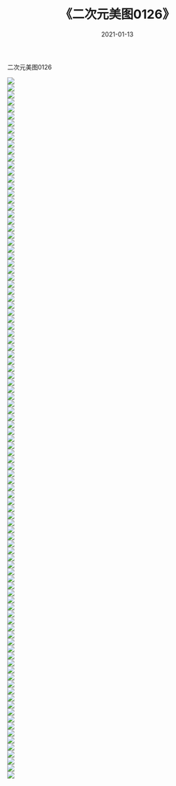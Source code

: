 ﻿---
layout: post
title:  《二次元美图0126》
date:   2021-01-13
img: http://imgx.orgx.ga/二次元/2021/二次元美图0126/000.jpg
categories: [美女, 清纯, 唯美]
---

二次元美图0126

 ![](http://imgx.orgx.ga/二次元/2021/二次元美图0126/001.jpg) <br>![](http://imgx.orgx.ga/二次元/2021/二次元美图0126/002.jpg) <br>![](http://imgx.orgx.ga/二次元/2021/二次元美图0126/003.jpg) <br>![](http://imgx.orgx.ga/二次元/2021/二次元美图0126/004.jpg) <br>![](http://imgx.orgx.ga/二次元/2021/二次元美图0126/005.jpg) <br>![](http://imgx.orgx.ga/二次元/2021/二次元美图0126/006.jpg) <br>![](http://imgx.orgx.ga/二次元/2021/二次元美图0126/007.jpg) <br>![](http://imgx.orgx.ga/二次元/2021/二次元美图0126/008.jpg) <br>![](http://imgx.orgx.ga/二次元/2021/二次元美图0126/009.jpg) <br>![](http://imgx.orgx.ga/二次元/2021/二次元美图0126/010.jpg) <br>![](http://imgx.orgx.ga/二次元/2021/二次元美图0126/011.jpg) <br>![](http://imgx.orgx.ga/二次元/2021/二次元美图0126/012.jpg) <br>![](http://imgx.orgx.ga/二次元/2021/二次元美图0126/013.jpg) <br>![](http://imgx.orgx.ga/二次元/2021/二次元美图0126/014.jpg) <br>![](http://imgx.orgx.ga/二次元/2021/二次元美图0126/015.jpg) <br>![](http://imgx.orgx.ga/二次元/2021/二次元美图0126/016.jpg) <br>![](http://imgx.orgx.ga/二次元/2021/二次元美图0126/017.jpg) <br>![](http://imgx.orgx.ga/二次元/2021/二次元美图0126/018.jpg) <br>![](http://imgx.orgx.ga/二次元/2021/二次元美图0126/019.jpg) <br>![](http://imgx.orgx.ga/二次元/2021/二次元美图0126/020.jpg) <br>![](http://imgx.orgx.ga/二次元/2021/二次元美图0126/021.jpg) <br>![](http://imgx.orgx.ga/二次元/2021/二次元美图0126/022.jpg) <br>![](http://imgx.orgx.ga/二次元/2021/二次元美图0126/023.jpg) <br>![](http://imgx.orgx.ga/二次元/2021/二次元美图0126/024.jpg) <br>![](http://imgx.orgx.ga/二次元/2021/二次元美图0126/025.jpg) <br>![](http://imgx.orgx.ga/二次元/2021/二次元美图0126/026.jpg) <br>![](http://imgx.orgx.ga/二次元/2021/二次元美图0126/027.jpg) <br>![](http://imgx.orgx.ga/二次元/2021/二次元美图0126/028.jpg) <br>![](http://imgx.orgx.ga/二次元/2021/二次元美图0126/029.jpg) <br>![](http://imgx.orgx.ga/二次元/2021/二次元美图0126/030.jpg) <br>![](http://imgx.orgx.ga/二次元/2021/二次元美图0126/031.jpg) <br>![](http://imgx.orgx.ga/二次元/2021/二次元美图0126/032.jpg) <br>![](http://imgx.orgx.ga/二次元/2021/二次元美图0126/033.jpg) <br>![](http://imgx.orgx.ga/二次元/2021/二次元美图0126/034.jpg) <br>![](http://imgx.orgx.ga/二次元/2021/二次元美图0126/035.jpg) <br>![](http://imgx.orgx.ga/二次元/2021/二次元美图0126/036.jpg) <br>![](http://imgx.orgx.ga/二次元/2021/二次元美图0126/037.jpg) <br>![](http://imgx.orgx.ga/二次元/2021/二次元美图0126/038.jpg) <br>![](http://imgx.orgx.ga/二次元/2021/二次元美图0126/039.jpg) <br>![](http://imgx.orgx.ga/二次元/2021/二次元美图0126/040.jpg) <br>![](http://imgx.orgx.ga/二次元/2021/二次元美图0126/041.jpg) <br>![](http://imgx.orgx.ga/二次元/2021/二次元美图0126/042.jpg) <br>![](http://imgx.orgx.ga/二次元/2021/二次元美图0126/043.jpg) <br>![](http://imgx.orgx.ga/二次元/2021/二次元美图0126/044.jpg) <br>![](http://imgx.orgx.ga/二次元/2021/二次元美图0126/045.jpg) <br>![](http://imgx.orgx.ga/二次元/2021/二次元美图0126/046.jpg) <br>![](http://imgx.orgx.ga/二次元/2021/二次元美图0126/047.jpg) <br>![](http://imgx.orgx.ga/二次元/2021/二次元美图0126/048.jpg) <br>![](http://imgx.orgx.ga/二次元/2021/二次元美图0126/049.jpg) <br>![](http://imgx.orgx.ga/二次元/2021/二次元美图0126/050.jpg) <br>![](http://imgx.orgx.ga/二次元/2021/二次元美图0126/051.jpg) <br>![](http://imgx.orgx.ga/二次元/2021/二次元美图0126/052.jpg) <br>![](http://imgx.orgx.ga/二次元/2021/二次元美图0126/053.jpg) <br>![](http://imgx.orgx.ga/二次元/2021/二次元美图0126/054.jpg) <br>![](http://imgx.orgx.ga/二次元/2021/二次元美图0126/055.jpg) <br>![](http://imgx.orgx.ga/二次元/2021/二次元美图0126/056.jpg) <br>![](http://imgx.orgx.ga/二次元/2021/二次元美图0126/057.jpg) <br>![](http://imgx.orgx.ga/二次元/2021/二次元美图0126/058.jpg) <br>![](http://imgx.orgx.ga/二次元/2021/二次元美图0126/059.jpg) <br>![](http://imgx.orgx.ga/二次元/2021/二次元美图0126/060.jpg) <br>![](http://imgx.orgx.ga/二次元/2021/二次元美图0126/061.jpg) <br>![](http://imgx.orgx.ga/二次元/2021/二次元美图0126/062.jpg) <br>![](http://imgx.orgx.ga/二次元/2021/二次元美图0126/063.jpg) <br>![](http://imgx.orgx.ga/二次元/2021/二次元美图0126/064.jpg) <br>![](http://imgx.orgx.ga/二次元/2021/二次元美图0126/065.jpg) <br>![](http://imgx.orgx.ga/二次元/2021/二次元美图0126/066.jpg) <br>![](http://imgx.orgx.ga/二次元/2021/二次元美图0126/067.jpg) <br>![](http://imgx.orgx.ga/二次元/2021/二次元美图0126/068.jpg) <br>![](http://imgx.orgx.ga/二次元/2021/二次元美图0126/069.jpg) <br>![](http://imgx.orgx.ga/二次元/2021/二次元美图0126/070.jpg) <br>![](http://imgx.orgx.ga/二次元/2021/二次元美图0126/071.jpg) <br>![](http://imgx.orgx.ga/二次元/2021/二次元美图0126/072.jpg) <br>![](http://imgx.orgx.ga/二次元/2021/二次元美图0126/073.jpg) <br>![](http://imgx.orgx.ga/二次元/2021/二次元美图0126/074.jpg) <br>![](http://imgx.orgx.ga/二次元/2021/二次元美图0126/075.jpg) <br>![](http://imgx.orgx.ga/二次元/2021/二次元美图0126/076.jpg) <br>![](http://imgx.orgx.ga/二次元/2021/二次元美图0126/077.jpg) <br>![](http://imgx.orgx.ga/二次元/2021/二次元美图0126/078.jpg) <br>![](http://imgx.orgx.ga/二次元/2021/二次元美图0126/079.jpg) <br>![](http://imgx.orgx.ga/二次元/2021/二次元美图0126/080.jpg) <br>![](http://imgx.orgx.ga/二次元/2021/二次元美图0126/081.jpg) <br>![](http://imgx.orgx.ga/二次元/2021/二次元美图0126/082.jpg) <br>![](http://imgx.orgx.ga/二次元/2021/二次元美图0126/083.jpg) <br>![](http://imgx.orgx.ga/二次元/2021/二次元美图0126/084.jpg) <br>![](http://imgx.orgx.ga/二次元/2021/二次元美图0126/085.jpg) <br>![](http://imgx.orgx.ga/二次元/2021/二次元美图0126/086.jpg) <br>![](http://imgx.orgx.ga/二次元/2021/二次元美图0126/087.jpg) <br>![](http://imgx.orgx.ga/二次元/2021/二次元美图0126/088.jpg) <br>![](http://imgx.orgx.ga/二次元/2021/二次元美图0126/089.jpg) <br>![](http://imgx.orgx.ga/二次元/2021/二次元美图0126/090.jpg) <br>![](http://imgx.orgx.ga/二次元/2021/二次元美图0126/091.jpg) <br>![](http://imgx.orgx.ga/二次元/2021/二次元美图0126/092.jpg) <br>![](http://imgx.orgx.ga/二次元/2021/二次元美图0126/093.jpg) <br>![](http://imgx.orgx.ga/二次元/2021/二次元美图0126/094.jpg) <br>![](http://imgx.orgx.ga/二次元/2021/二次元美图0126/095.jpg) <br>![](http://imgx.orgx.ga/二次元/2021/二次元美图0126/096.jpg) <br>![](http://imgx.orgx.ga/二次元/2021/二次元美图0126/097.jpg) <br>![](http://imgx.orgx.ga/二次元/2021/二次元美图0126/098.jpg) <br>![](http://imgx.orgx.ga/二次元/2021/二次元美图0126/099.jpg) <br>![](http://imgx.orgx.ga/二次元/2021/二次元美图0126/100.jpg) <br>